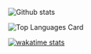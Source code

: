 ![Github stats](https://github-readme-stats.vercel.app/api?username=jackwinwit&theme=react&show_icons=true&count_private=true&show_owner=true)

![Top Languages Card](https://github-readme-stats.vercel.app/api/top-langs/?username=jackwinwit&layout=compact&theme=react)

[![wakatime stats](https://github-readme-stats.vercel.app/api/wakatime?username=jackwinwit)](https://github.com/anuraghazra/github-readme-stats)
